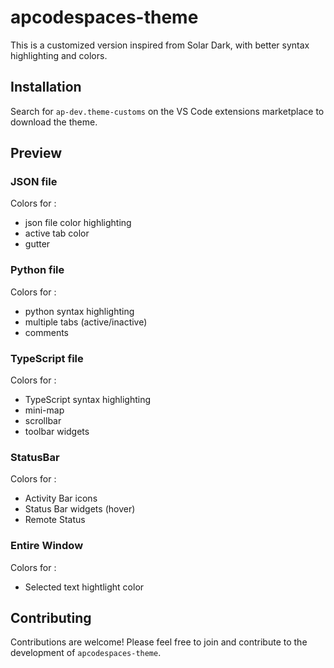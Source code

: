 
# apcodespaces-theme

This is a customized version inspired from Solar Dark, with better syntax highlighting and colors.

## Installation

Search for	`ap-dev.theme-customs` on the VS Code extensions marketplace to download the theme.

## Preview

### JSON file
Colors for :
+ json file color highlighting 
+ active tab color
+ gutter

### Python file
Colors for : 
+ python syntax highlighting
+ multiple tabs (active/inactive)
+ comments

### TypeScript file
Colors for : 
+ TypeScript syntax highlighting
+ mini-map
+ scrollbar
+ toolbar widgets

### StatusBar 
Colors for :
+ Activity Bar icons
+ Status Bar widgets (hover)
+ Remote Status

### Entire Window 
Colors for :
+ Selected text hightlight color


## Contributing

Contributions are welcome! Please feel free to join and contribute to the development of `apcodespaces-theme`.
